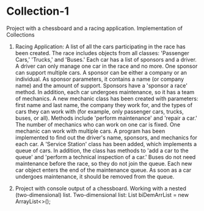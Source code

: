 # Collection-1
Project with a chessboard and a racing application. Implementation of Collections

1. Racing Application: A list of all the cars participating in the race has been created. The race includes objects from all classes: 'Passenger Cars,' 'Trucks,' and 'Buses.' Each car has a list of sponsors and a driver. A driver can only manage one car in the race and no more. One sponsor can support multiple cars. A sponsor can be either a company or an individual. As sponsor parameters, it contains a name (or company name) and the amount of support. Sponsors have a 'sponsor a race' method. In addition, each car undergoes maintenance, so it has a team of mechanics.
   A new mechanic class has been created with parameters: first name and last name, the company they work for, and the types of cars they can work with (for example, only passenger cars, trucks, buses, or all). Methods include 'perform maintenance' and 'repair a car.' The number of mechanics who can work on one car is fixed. One mechanic can work with multiple cars. A program has been implemented to find out the driver's name, sponsors, and mechanics for each car.
   A 'Service Station' class has been added, which implements a queue of cars. In addition, the class has methods to 'add a car to the queue' and 'perform a technical inspection of a car.' Buses do not need maintenance before the race, so they do not join the queue. Each new car object enters the end of the maintenance queue. As soon as a car undergoes maintenance, it should be removed from the queue.

3. Project with console output of a chessboard. Working with a nested (two-dimensional) list. Two-dimensional list: List<List> biDemArrList = new ArrayList<>();
